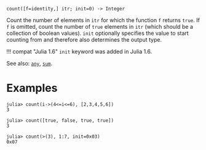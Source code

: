 ```
count([f=identity,] itr; init=0) -> Integer
```

Count the number of elements in `itr` for which the function `f` returns `true`. If `f` is omitted, count the number of `true` elements in `itr` (which should be a collection of boolean values). `init` optionally specifies the value to start counting from and therefore also determines the output type.

!!! compat "Julia 1.6"
    `init` keyword was added in Julia 1.6.


See also: [`any`](@ref), [`sum`](@ref).

# Examples

```jldoctest
julia> count(i->(4<=i<=6), [2,3,4,5,6])
3

julia> count([true, false, true, true])
3

julia> count(>(3), 1:7, init=0x03)
0x07
```
